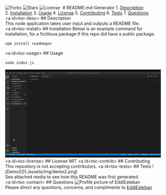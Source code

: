 ![Forks](https://img.shields.io/github/forks/EddiEsteban/README.md-Generator) ![Stars](https://img.shields.io/github/stars/EddiEsteban/README.md-Generator) ![License](https://img.shields.io/github/license/EddiEsteban/README.md-Generator) 
# README.md-Generator
1. [Description](#toc-desc)
2. [Installation](#toc-install)
3. [Usage](#toc-usage)
4. [License](#toc-license)
5. [Contributing](#toc-contrib)
6. [Tests](#toc-tests)
7. [Questions](#toc-contact)
<a id=toc-desc></a>
## Description
This node application takes user input and outputs a README file.
<a id=toc-install></a>
## Installation
Below is an example command for installation, for a fictitious package if this repo did have a public package.
```sh
npm install readmegen
```
<a id=toc-usage></a>
## Usage
```sh
node index.js
```
![Demo](./assets/img/demo.gif)
<a id=toc-license></a>
## License
MIT
<a id=toc-contrib></a>
## Contributing
This repository is not accepting contributors.
<a id=toc-tests></a>
## Tests
![Demo2])(./assets/img/demo2.png)
See attached media to see how this README was first generated.
<a id=toc-contact></a>
## Questions
![Profile picture of EddiEsteban](https://avatars1.githubusercontent.com/u/60436198?v=4)
Please direct any questions, concerns, and compliments to [EddiEsteban](https://github.com/EddiEsteban)